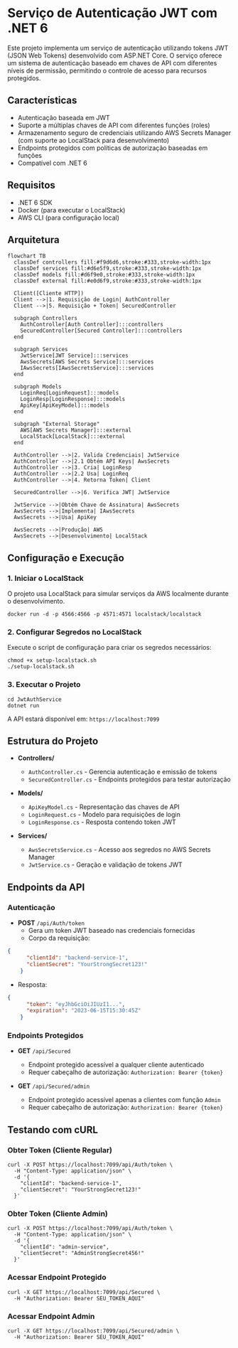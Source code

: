# Serviço de Autenticação JWT com .NET 6

Este projeto implementa um serviço de autenticação utilizando tokens JWT (JSON Web Tokens) desenvolvido com ASP.NET Core. O serviço oferece um sistema de autenticação baseado em chaves de API com diferentes níveis de permissão, permitindo o controle de acesso para recursos protegidos.

## Características

- Autenticação baseada em JWT
- Suporte a múltiplas chaves de API com diferentes funções (roles)
- Armazenamento seguro de credenciais utilizando AWS Secrets Manager (com suporte ao LocalStack para desenvolvimento)
- Endpoints protegidos com políticas de autorização baseadas em funções
- Compatível com .NET 6

## Requisitos

- .NET 6 SDK
- Docker (para executar o LocalStack)
- AWS CLI (para configuração local)

## Arquitetura

```mermaid
flowchart TB
  classDef controllers fill:#f9d6d6,stroke:#333,stroke-width:1px
  classDef services fill:#d6e5f9,stroke:#333,stroke-width:1px
  classDef models fill:#d6f9e0,stroke:#333,stroke-width:1px
  classDef external fill:#e0d6f9,stroke:#333,stroke-width:1px

  Client([Cliente HTTP])
  Client -->|1. Requisição de Login| AuthController
  Client -->|5. Requisição + Token| SecuredController

  subgraph Controllers
    AuthController[Auth Controller]:::controllers
    SecuredController[Secured Controller]:::controllers
  end

  subgraph Services
    JwtService[JWT Service]:::services
    AwsSecrets[AWS Secrets Service]:::services
    IAwsSecrets[IAwsSecretsService]:::services
  end

  subgraph Models
    LoginReq[LoginRequest]:::models
    LoginResp[LoginResponse]:::models
    ApiKey[ApiKeyModel]:::models
  end

  subgraph "External Storage"
    AWS[AWS Secrets Manager]:::external
    LocalStack[LocalStack]:::external
  end

  AuthController -->|2. Valida Credenciais| JwtService
  AuthController -->|2.1 Obtém API Keys| AwsSecrets
  AuthController -->|3. Cria| LoginResp
  AuthController -->|2.2 Usa| LoginReq
  AuthController -->|4. Retorna Token| Client

  SecuredController -->|6. Verifica JWT| JwtService

  JwtService -->|Obtém Chave de Assinatura| AwsSecrets
  AwsSecrets -->|Implementa| IAwsSecrets
  AwsSecrets -->|Usa| ApiKey

  AwsSecrets -->|Produção| AWS
  AwsSecrets -->|Desenvolvimento| LocalStack
```

## Configuração e Execução

### 1. Iniciar o LocalStack

O projeto usa LocalStack para simular serviços da AWS localmente durante o desenvolvimento.

```shell script
docker run -d -p 4566:4566 -p 4571:4571 localstack/localstack
```


### 2. Configurar Segredos no LocalStack

Execute o script de configuração para criar os segredos necessários:

```shell script
chmod +x setup-localstack.sh
./setup-localstack.sh
```


### 3. Executar o Projeto

```shell script
cd JwtAuthService
dotnet run
```


A API estará disponível em: `https://localhost:7099`

## Estrutura do Projeto

- **Controllers/**
    - `AuthController.cs` - Gerencia autenticação e emissão de tokens
    - `SecuredController.cs` - Endpoints protegidos para testar autorização

- **Models/**
    - `ApiKeyModel.cs` - Representação das chaves de API
    - `LoginRequest.cs` - Modelo para requisições de login
    - `LoginResponse.cs` - Resposta contendo token JWT

- **Services/**
    - `AwsSecretsService.cs` - Acesso aos segredos no AWS Secrets Manager
    - `JwtService.cs` - Geração e validação de tokens JWT

## Endpoints da API

### Autenticação

- **POST** `/api/Auth/token`
    - Gera um token JWT baseado nas credenciais fornecidas
    - Corpo da requisição:
```json
{
      "clientId": "backend-service-1",
      "clientSecret": "YourStrongSecret123!"
    }
```

- Resposta:
```json
{
      "token": "eyJhbGciOiJIUzI1...",
      "expiration": "2023-06-15T15:30:45Z"
    }
```


### Endpoints Protegidos

- **GET** `/api/Secured`
    - Endpoint protegido acessível a qualquer cliente autenticado
    - Requer cabeçalho de autorização: `Authorization: Bearer {token}`

- **GET** `/api/Secured/admin`
    - Endpoint protegido acessível apenas a clientes com função `Admin`
    - Requer cabeçalho de autorização: `Authorization: Bearer {token}`

## Testando com cURL

### Obter Token (Cliente Regular)

```shell script
curl -X POST https://localhost:7099/api/Auth/token \
  -H "Content-Type: application/json" \
  -d '{
    "clientId": "backend-service-1",
    "clientSecret": "YourStrongSecret123!"
  }'
```


### Obter Token (Cliente Admin)

```shell script
curl -X POST https://localhost:7099/api/Auth/token \
  -H "Content-Type: application/json" \
  -d '{
    "clientId": "admin-service",
    "clientSecret": "AdminStrongSecret456!"
  }'
```


### Acessar Endpoint Protegido

```shell script
curl -X GET https://localhost:7099/api/Secured \
  -H "Authorization: Bearer SEU_TOKEN_AQUI"
```


### Acessar Endpoint Admin

```shell script
curl -X GET https://localhost:7099/api/Secured/admin \
  -H "Authorization: Bearer SEU_TOKEN_AQUI"
```
